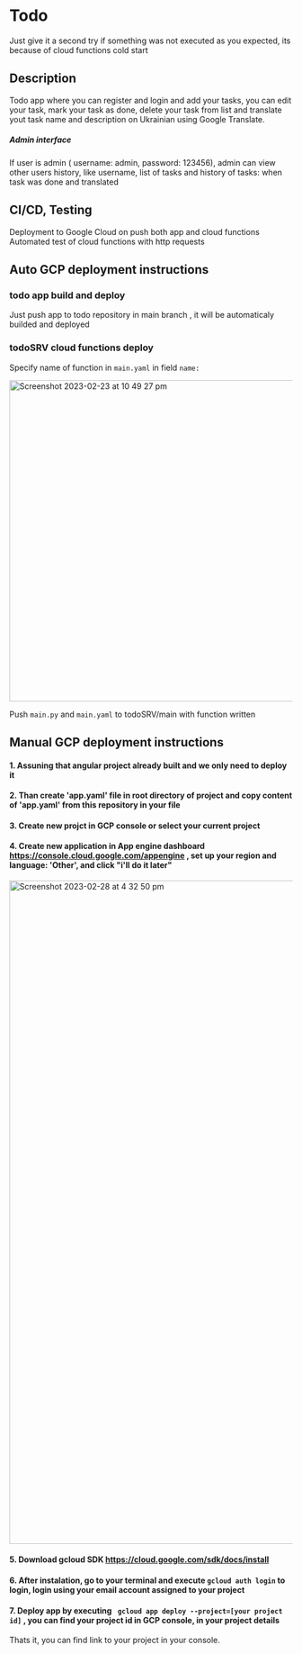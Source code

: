# Todo

Just give it a second try if something was not executed as you expected, its because of cloud functions cold start

## Description 
Todo app where you can register and login and add your tasks, you can edit your task, mark your task as done, delete your task from list and translate yout task name and description on Ukrainian using Google Translate.

##### Admin interface
If user is admin ( username: admin, password: 123456), admin can view other users history, like username, list of tasks and history of tasks: when task was done and translated

  
  
   

## CI/CD, Testing
  
   Deployment to Google Cloud on push both app and cloud functions 
   Automated test of cloud functions with http requests
   
## Auto GCP deployment instructions 

  ### todo app build and deploy 
  Just push app to todo repository in main branch , it will be automaticaly builded and deployed 
  
  ### todoSRV cloud functions deploy
  Specify name of function in ```main.yaml``` in field ```name:```
  
  <img width="571" alt="Screenshot 2023-02-23 at 10 49 27 pm" src="https://user-images.githubusercontent.com/71220725/221064962-065dfe99-76f4-4781-be5d-745f836babad.png">

  Push ```main.py``` and ```main.yaml``` to todoSRV/main with function written
   
## Manual GCP deployment instructions  


#### 1. Assuning that angular project already built and we only need to deploy it

#### 2. Than create 'app.yaml' file in root directory of project and copy content of 'app.yaml' from this repository in your file 

#### 3. Create new projct in GCP console or select your current project

#### 4. Create new application in App engine dashboard https://console.cloud.google.com/appengine , set up your region and language: 'Other', and click "i'll do it later"
<img width="1179" alt="Screenshot 2023-02-28 at 4 32 50 pm" src="https://user-images.githubusercontent.com/71220725/221763113-9d308a5b-05cf-43e9-8471-d67aa4eb4af1.png">

#### 5. Download gcloud SDK https://cloud.google.com/sdk/docs/install

#### 6. After instalation, go to your terminal and execute ``` gcloud auth login ``` to login, login using your email account assigned to your project

#### 7. Deploy app by executing ``` gcloud app deploy --project=[your project id]``` , you can find your project id in GCP console, in your project details

Thats it, you can find link to your project in your console.

